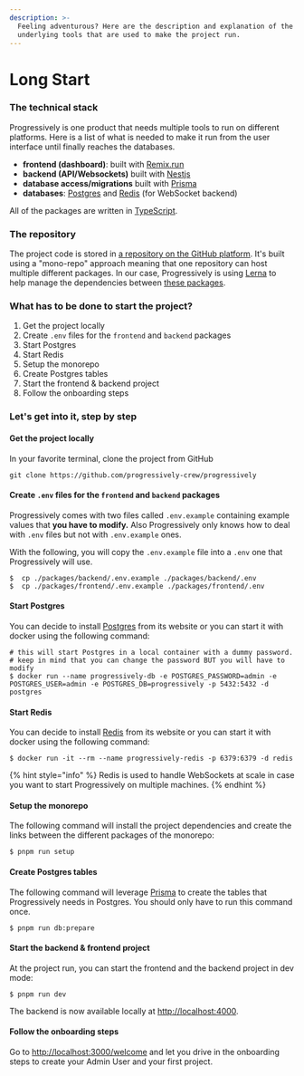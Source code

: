 ```yaml
---
description: >-
  Feeling adventurous? Here are the description and explanation of the
  underlying tools that are used to make the project run.
---
```


# Long Start

### The technical stack <a href="#the-stack" id="the-stack"></a>

Progressively is one product that needs multiple tools to run on different platforms. Here is a list of what is needed to make it run from the user interface until finally reaches the databases.

* **frontend (dashboard)**: built with [Remix.run](https://remix.run/)
* **backend (API/Websockets)** built with [Nestjs](https://nestjs.com/)
* **database access/migrations** built with [Prisma](https://www.prisma.io/)
* **databases**: [Postgres](https://www.postgresql.org/) and [Redis](https://redis.io/) (for WebSocket backend)

All of the packages are written in [TypeScript](https://www.typescriptlang.org/).

### The repository

The project code is stored in [a repository on the GitHub platform](https://github.com/progressively-crew/progressively). It's built using a "mono-repo" approach meaning that one repository can host multiple different packages. In our case, Progressively is using [Lerna](https://lerna.js.org/) to help manage the dependencies between [these packages](https://github.com/progressively-crew/progressively/tree/master/packages).

### What has to be done to start the project?

1. Get the project locally
2. Create `.env` files for the `frontend` and `backend` packages
3. Start Postgres
4. Start Redis
5. Setup the monorepo
6. Create Postgres tables
7. Start the frontend & backend project
8. Follow the onboarding steps

### Let's get into it, step by step

#### Get the project locally

In your favorite terminal, clone the project from GitHub

```shell
git clone https://github.com/progressively-crew/progressively
```

#### Create `.env` files for the `frontend` and `backend` packages

Progressively comes with two files called `.env.example` containing example values that **you have to modify.** Also Progressively only knows how to deal with `.env` files but not with `.env.example` ones.

With the following, you will copy the `.env.example` file into a `.env` one that Progressively will use.

```shell
$  cp ./packages/backend/.env.example ./packages/backend/.env
$  cp ./packages/frontend/.env.example ./packages/frontend/.env
```

#### Start Postgres

You can decide to install [Postgres](https://www.postgresql.org/download/) from its website or you can start it with docker using the following command:

```shell
# this will start Postgres in a local container with a dummy password.
# keep in mind that you can change the password BUT you will have to modify
$ docker run --name progressively-db -e POSTGRES_PASSWORD=admin -e POSTGRES_USER=admin -e POSTGRES_DB=progressively -p 5432:5432 -d postgres
```

#### Start Redis

You can decide to install [Redis](https://redis.io/) from its website or you can start it with docker using the following command:

```shell
$ docker run -it --rm --name progressively-redis -p 6379:6379 -d redis
```

{% hint style="info" %}
Redis is used to handle WebSockets at scale in case you want to start Progressively on multiple machines.
{% endhint %}

#### Setup the monorepo

The following command will install the project dependencies and create the links between the different packages of the monorepo:

```shell
$ pnpm run setup
```

#### Create Postgres tables

The following command will leverage [Prisma](https://www.prisma.io/) to create the tables that Progressively needs in Postgres. You should only have to run this command once.

```shell
$ pnpm run db:prepare
```

#### Start the backend & frontend project

At the project run, you can start the frontend and the backend project in dev mode:

```shell
$ pnpm run dev
```

The backend is now available locally at [http://localhost:4000](http://localhost:4000).



#### Follow the onboarding steps

Go to [http://localhost:3000/welcome](http://localhost:3000/welcome) and let you drive in the onboarding steps to create your Admin User and your first project.
